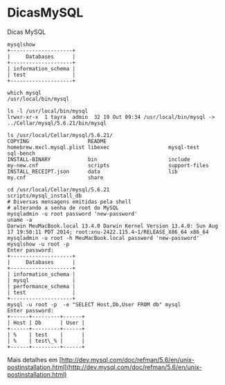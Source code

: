 DicasMySQL
==========

Dicas MySQL

    mysqlshow
    +--------------------+
    |     Databases      |
    +--------------------+
    | information_schema |
    | test               |
    +--------------------+
    
    which mysql
    /usr/local/bin/mysql
    
    ls -l /usr/local/bin/mysql 
    lrwxr-xr-x  1 tayra  admin  32 19 Out 09:34 /usr/local/bin/mysql -> ../Cellar/mysql/5.6.21/bin/mysql
    
    ls /usr/local/Cellar/mysql/5.6.21/
    COPYING                   README                    homebrew.mxcl.mysql.plist libexec                   mysql-test                sql-bench
    INSTALL-BINARY            bin                       include                   my-new.cnf                scripts                   support-files
    INSTALL_RECEIPT.json      data                      lib                       my.cnf                    share
    
    cd /usr/local/Cellar/mysql/5.6.21
    scripts/mysql_install_db 
    # Diversas mensagens emitidas pela shell
    # alterando a senha de root do MySQL
    mysqladmin -u root password 'new-password'
    uname -a
    Darwin MeuMacBook.local 13.4.0 Darwin Kernel Version 13.4.0: Sun Aug 17 19:50:11 PDT 2014; root:xnu-2422.115.4~1/RELEASE_X86_64 x86_64
    mysqladmin -u root -h MeuMacBook.local password 'new-password'
    mysqlshow -u root -p 
    Enter password: 
    +--------------------+
    |     Databases      |
    +--------------------+
    | information_schema |
    | mysql              |
    | performance_schema |
    | test               |
    +--------------------+
    mysql -u root -p  -e "SELECT Host,Db,User FROM db" mysql 
    Enter password: 
    +------+---------+------+
    | Host | Db      | User |
    +------+---------+------+
    | %    | test    |      |
    | %    | test\_% |      |
    +------+---------+------+
    

Mais detalhes em [http://dev.mysql.com/doc/refman/5.6/en/unix-postinstallation.html](http://dev.mysql.com/doc/refman/5.6/en/unix-postinstallation.html)

